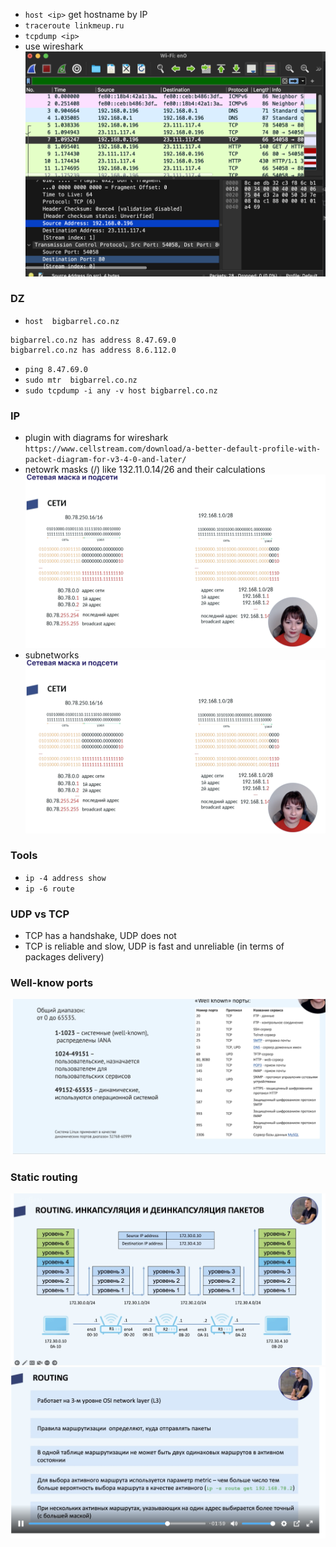 * `host <ip>` get hostname by IP
* `traceroute linkmeup.ru` 
* `tcpdump <ip>`
* use wireshark
![Screenshot 2025-09-17 at 13.40.49.png](Screenshot%202025-09-17%20at%2013.40.49.png)

### DZ
*  `host  bigbarrel.co.nz`
```
bigbarrel.co.nz has address 8.47.69.0
bigbarrel.co.nz has address 8.6.112.0
```

* `ping 8.47.69.0`
* `sudo mtr  bigbarrel.co.nz`
* `sudo tcpdump -i any -v host bigbarrel.co.nz`

### IP
* plugin with diagrams for wireshark
`https://www.cellstream.com/download/a-better-default-profile-with-packet-diagram-for-v3-4-0-and-later/`
* netowrk masks (<ip>/<mask>) like 132.11.0.14/26 and their calculations
![Screenshot 2025-09-22 at 15.05.47.png](Screenshot%202025-09-22%20at%2015.05.47.png)
* subnetworks
![Screenshot 2025-09-22 at 15.05.47.png](Screenshot%202025-09-22%20at%2015.05.47.png)

### Tools
* `ip -4 address show`
* `ip -6 route`

### UDP vs TCP
* TCP has a handshake, UDP does not
* TCP is reliable and slow, UDP is fast and unreliable (in terms of packages delivery)

### Well-know ports
![Screenshot 2025-09-26 at 13.57.40.png](Screenshot%202025-09-26%20at%2013.57.40.png)

### Static routing
![Screenshot 2025-09-29 at 21.52.12.png](Screenshot%202025-09-29%20at%2021.52.12.png)
![Screenshot 2025-09-29 at 22.03.59.png](Screenshot%202025-09-29%20at%2022.03.59.png)